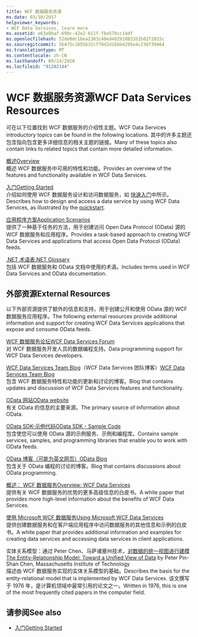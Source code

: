 ```yaml
---
title: WCF 数据服务资源
ms.date: 03/30/2017
helpviewer_keywords:
- WCF Data Services, learn more
ms.assetid: e63a9baf-699c-42e2-b11f-fba57bcc14df
ms.openlocfilehash: 52de0dc16ea2363c48ed48291883352b02f2015c
ms.sourcegitcommit: 5b475c1855b32cf78d2d1bbb4295e4c236f39464
ms.translationtype: MT
ms.contentlocale: zh-CN
ms.lasthandoff: 09/24/2020
ms.locfileid: "91202144"
---
```

# <a name="wcf-data-services-resources"></a><span data-ttu-id="dd53d-102">WCF 数据服务资源</span><span class="sxs-lookup"><span data-stu-id="dd53d-102">WCF Data Services Resources</span></span>

<span data-ttu-id="dd53d-103">可在以下位置找到 WCF 数据服务的介绍性主题。</span><span class="sxs-lookup"><span data-stu-id="dd53d-103">WCF Data Services introductory topics can be found in the following locations.</span></span> <span data-ttu-id="dd53d-104">其中的许多主题还包含指向包含更多详细信息的相关主题的链接。</span><span class="sxs-lookup"><span data-stu-id="dd53d-104">Many of these topics also contain links to related topics that contain more detailed information.</span></span>  
  
 [<span data-ttu-id="dd53d-105">概述</span><span class="sxs-lookup"><span data-stu-id="dd53d-105">Overview</span></span>](wcf-data-services-overview.md)  
 <span data-ttu-id="dd53d-106">概述 WCF 数据服务中可用的特性和功能。</span><span class="sxs-lookup"><span data-stu-id="dd53d-106">Provides an overview of the features and functionality available in WCF Data Services.</span></span>  
  
 [<span data-ttu-id="dd53d-107">入门</span><span class="sxs-lookup"><span data-stu-id="dd53d-107">Getting Started</span></span>](../adonet/ef/getting-started.md)  
 <span data-ttu-id="dd53d-108">介绍如何使用 WCF 数据服务设计和访问数据服务，如 [快速入门](quickstart-wcf-data-services.md)中所示。</span><span class="sxs-lookup"><span data-stu-id="dd53d-108">Describes how to design and access a data service by using WCF Data Services, as illustrated by the [quickstart](quickstart-wcf-data-services.md).</span></span>  
  
 [<span data-ttu-id="dd53d-109">应用程序方案</span><span class="sxs-lookup"><span data-stu-id="dd53d-109">Application Scenarios</span></span>](application-scenarios-wcf-data-services.md)  
 <span data-ttu-id="dd53d-110">提供了一种基于任务的方法，用于创建访问 Open Data Protocol (OData) 源的 WCF 数据服务和应用程序。</span><span class="sxs-lookup"><span data-stu-id="dd53d-110">Provides a task-based approach to creating WCF Data Services and applications that access Open Data Protocol (OData) feeds.</span></span>  
  
 [<span data-ttu-id="dd53d-111">.NET 术语表</span><span class="sxs-lookup"><span data-stu-id="dd53d-111">.NET Glossary</span></span>](../../../standard/glossary.md)  
 <span data-ttu-id="dd53d-112">包括 WCF 数据服务和 OData 文档中使用的术语。</span><span class="sxs-lookup"><span data-stu-id="dd53d-112">Includes terms used in WCF Data Services and OData documentation.</span></span>  
  
## <a name="external-resources"></a><span data-ttu-id="dd53d-113">外部资源</span><span class="sxs-lookup"><span data-stu-id="dd53d-113">External Resources</span></span>  

 <span data-ttu-id="dd53d-114">以下外部资源提供了额外的信息和支持，用于创建公开和使用 OData 源的 WCF 数据服务应用程序。</span><span class="sxs-lookup"><span data-stu-id="dd53d-114">The following external resources provide additional information and support for creating WCF Data Services applications that expose and consume OData feeds.</span></span>  
  
 [<span data-ttu-id="dd53d-115">WCF 数据服务论坛</span><span class="sxs-lookup"><span data-stu-id="dd53d-115">WCF Data Services Forum</span></span>](https://social.msdn.microsoft.com/Forums/en-US/home?forum=adodotnetdataservices)  
 <span data-ttu-id="dd53d-116">对 WCF 数据服务开发人员的数据编程支持。</span><span class="sxs-lookup"><span data-stu-id="dd53d-116">Data programming support for WCF Data Services developers.</span></span>  
  
 <span data-ttu-id="dd53d-117">[WCF Data Services Team Blog](/archive/blogs/astoriateam/)（WCF Data Services 团队博客）</span><span class="sxs-lookup"><span data-stu-id="dd53d-117">[WCF Data Services Team Blog](/archive/blogs/astoriateam/)</span></span>  
 <span data-ttu-id="dd53d-118">包含 WCF 数据服务特性和功能的更新和讨论的博客。</span><span class="sxs-lookup"><span data-stu-id="dd53d-118">Blog that contains updates and discussion of WCF Data Services features and functionality.</span></span>  
  
 [<span data-ttu-id="dd53d-119">OData 网站</span><span class="sxs-lookup"><span data-stu-id="dd53d-119">OData website</span></span>](https://www.odata.org/)  
 <span data-ttu-id="dd53d-120">有关 OData 的信息的主要来源。</span><span class="sxs-lookup"><span data-stu-id="dd53d-120">The primary source of information about OData.</span></span>  
  
 [<span data-ttu-id="dd53d-121">OData SDK-示例代码</span><span class="sxs-lookup"><span data-stu-id="dd53d-121">OData SDK - Sample Code</span></span>](https://www.odata.org/ecosystem/#sdk)  
 <span data-ttu-id="dd53d-122">包含使您可以使用 OData 源的示例服务、示例和编程库。</span><span class="sxs-lookup"><span data-stu-id="dd53d-122">Contains sample services, samples, and programming libraries that enable you to work with OData feeds.</span></span>  
  
 [<span data-ttu-id="dd53d-123">OData 博客（可能为英文网页）</span><span class="sxs-lookup"><span data-stu-id="dd53d-123">OData Blog</span></span>](https://www.odata.org/blog/)  
 <span data-ttu-id="dd53d-124">包含关于 OData 编程的讨论的博客。</span><span class="sxs-lookup"><span data-stu-id="dd53d-124">Blog that contains discussions about OData programming.</span></span>  
  
 <span data-ttu-id="dd53d-125">[概述： WCF 数据服务](/previous-versions/visualstudio/visual-studio-2008/cc956153(v=msdn.10))</span><span class="sxs-lookup"><span data-stu-id="dd53d-125">[Overview: WCF Data Services](/previous-versions/visualstudio/visual-studio-2008/cc956153(v=msdn.10))</span></span>  
 <span data-ttu-id="dd53d-126">提供有关 WCF 数据服务的优势的更多高级信息的白皮书。</span><span class="sxs-lookup"><span data-stu-id="dd53d-126">A white paper that provides more high-level information about the benefits of WCF Data Services.</span></span>  
  
 <span data-ttu-id="dd53d-127">[使用 Microsoft WCF 数据服务](/previous-versions/visualstudio/visual-studio-2008/cc907912(v=msdn.10))</span><span class="sxs-lookup"><span data-stu-id="dd53d-127">[Using Microsoft WCF Data Services](/previous-versions/visualstudio/visual-studio-2008/cc907912(v=msdn.10))</span></span>  
 <span data-ttu-id="dd53d-128">提供创建数据服务和在客户端应用程序中访问数据服务的其他信息和示例的白皮书。</span><span class="sxs-lookup"><span data-stu-id="dd53d-128">A white paper that provides additional information and examples for creating data services and accessing data services in client applications.</span></span>  
  
 <span data-ttu-id="dd53d-129">实体关系模型：通过 Peter Chen、马萨诸塞州技术，[对数据的统一视图进行建模](https://dl.acm.org/doi/10.1145/320434.320440)</span><span class="sxs-lookup"><span data-stu-id="dd53d-129">[The Entity-Relationship Model: Toward a Unified View of Data](https://dl.acm.org/doi/10.1145/320434.320440) by Peter Pin-Shan Chen, Massachusetts Institute of Technology</span></span>  
 <span data-ttu-id="dd53d-130">描述由 WCF 数据服务实现的实体关系模型的基础。</span><span class="sxs-lookup"><span data-stu-id="dd53d-130">Describes the basis for the entity-relational model that is implemented by WCF Data Services.</span></span> <span data-ttu-id="dd53d-131">该文撰写于 1976 年，是计算机领域中最常引用的论文之一。</span><span class="sxs-lookup"><span data-stu-id="dd53d-131">Written in 1976, this is one of the most frequently cited papers in the computer field.</span></span>  
  
## <a name="see-also"></a><span data-ttu-id="dd53d-132">请参阅</span><span class="sxs-lookup"><span data-stu-id="dd53d-132">See also</span></span>

- [<span data-ttu-id="dd53d-133">入门</span><span class="sxs-lookup"><span data-stu-id="dd53d-133">Getting Started</span></span>](getting-started-with-wcf-data-services.md)
